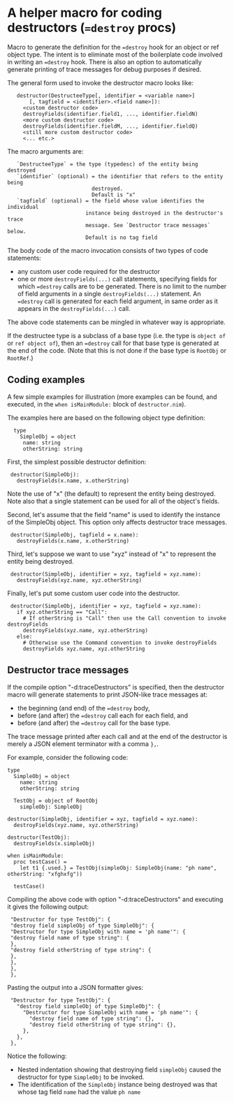 A helper macro for coding destructors (`=destroy` procs)
========================================================

Macro to generate the definition for the `=destroy` hook for an object or
ref object type. The intent is to eliminate most of the boilerplate code
involved in writing an `=destroy` hook. There is also an option to
automatically generate printing of trace messages for debug purposes if desired.

The general form used to invoke the destructor macro looks like:
```
   destructor(DestructeeType[, identifier = <variable name>]
       [, tagfield = <identifier>.<field name>]):
     <custom destructor code>
     destroyFields(identifier.field1, ..., identifier.fieldN)
     <more custom destructor code>
     destroyFields(identifier.fieldM, ..., identifier.fieldQ)
     <still more custom destructor code>
     <... etc.>
```
The macro arguments are:
```
   `DestructeeType` = the type (typedesc) of the entity being destroyed
   `identifier` (optional) = the identifier that refers to the entity being
                           destroyed.
                           Default is "x"
   `tagfield` (optional) = the field whose value identifies the individual
                         instance being destroyed in the destructor's trace
                         message. See `Destructor trace messages` below.
                         Default is no tag field
```
The body code of the macro invocation consists of two types of code statements:
   - any custom user code required for the destructor
   - one or more `destroyFields(...)` call statements, specifying fields for which
     `=destroy` calls are to be generated. There is no limit to the number of
     field arguments in a single  `destroyFields(...)` statement. An `=destroy`
     call is generated for each field argument, in same
     order as it appears in the `destroyFields(...)` call.

The above code statements can be mingled in whatever way is appropriate.

If the destructee type is a subclass of a base type (i.e. the type is
`object of` or `ref object of`), then an `=destroy` call for that base type is
generated at the end of the code. (Note that this is not done if the base type is
`RootObj` or `RootRef`.)

Coding examples
---------------

A few simple examples for illustration (more examples can be found, and executed,
in the `when isMainModule:` block of `destructor.nim`).

The examples here are based on the following object type definition:
```
  type
    SimpleObj = object
     name: string
     otherString: string
```

First, the simplest possible destructor definition:
```
 destructor(SimpleObj):
   destroyFields(x.name, x.otherString)
```
Note the use of "x" (the default) to represent the entity being destroyed. Note
also that a single statement can be used for all of the object's fields.

Second, let's assume that the field "name" is used to identify the instance of the
SimpleObj object. This option only affects destructor trace messages.
```
 destructor(SimpleObj, tagfield = x.name):
   destroyFields(x.name, x.otherString)
```

Third, let's suppose we want to use "xyz" instead of "x" to represent the
entity being destroyed.
```
 destructor(SimpleObj, identifier = xyz, tagfield = xyz.name):
   destroyFields(xyz.name, xyz.otherString)
```

Finally, let's put some custom user code into the destructor.
```
 destructor(SimpleObj, identifier = xyz, tagfield = xyz.name):
   if xyz.otherString == "Call":
     # If otherString is "Call" then use the Call convention to invoke destroyFields
     destroyFields(xyz.name, xyz.otherString)
   else:
     # Otherwise use the Command convention to invoke destroyFields
     destroyFields xyz.name, xyz.otherString
```

Destructor trace messages
-------------------------

If the compile option "-d:traceDestructors" is specified, then the destructor
macro will generate statements to print JSON-like trace messages at:
- the beginning (and end) of the `=destroy` body,
- before (and after) the `=destroy` call each for each field, and
- before (and after) the `=destroy` call for the base type.

The trace message printed after each call and at the end of the destructor is
merely a JSON element terminator with a comma `},`.

For example, consider the following code:
```
type
  SimpleObj = object
    name: string
    otherString: string
  
  TestObj = object of RootObj
    simpleObj: SimpleObj
  
destructor(SimpleObj, identifier = xyz, tagfield = xyz.name):
  destroyFields(xyz.name, xyz.otherString)
  
destructor(TestObj):
  destroyFields(x.simpleObj)
  
when isMainModule:
  proc testCase() =
    let t1 {.used.} = TestObj(simpleObj: SimpleObj(name: "ph name", otherString: "xfghxfg"))
  
  testCase()
```

Compiling the above code with option "-d:traceDestructors" and executing it
gives the following output:
```
 "Destructor for type TestObj": {
 "destroy field simpleObj of type SimpleObj": {
 "Destructor for type SimpleObj with name = 'ph name'": {
 "destroy field name of type string": {
 },
 "destroy field otherString of type string": {
 },
 },
 },
 },
```
Pasting the output into a JSON formatter gives:
```
 "Destructor for type TestObj": {
   "destroy field simpleObj of type SimpleObj": {
     "Destructor for type SimpleObj with name = 'ph name'": {
       "destroy field name of type string": {},
       "destroy field otherString of type string": {},
     },
   },
 },
```
Notice the following:
- Nested indentation showing that destroying field `simpleObj` caused
  the destructor for type `SimpleObj` to be invoked.
- The identification of the `SimpleObj` instance being destroyed was
  that whose tag field `name` had the value `ph name`

